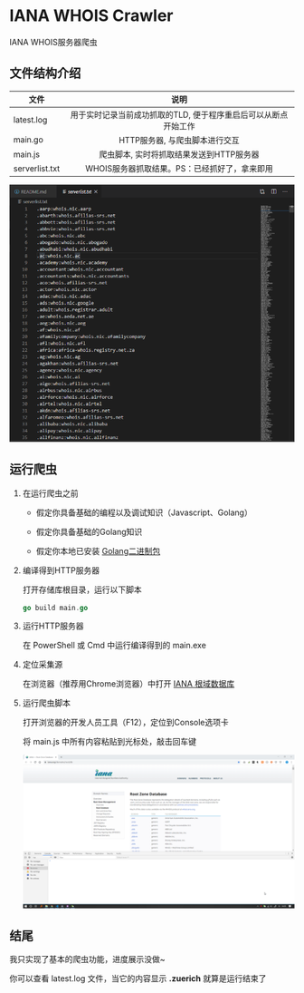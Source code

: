 # IANA WHOIS Crawler

IANA WHOIS服务器爬虫

## 文件结构介绍

|文件|说明|
|-------------|:-------------:|
|latest.log|用于实时记录当前成功抓取的TLD, 便于程序重启后可以从断点开始工作|
|main.go|HTTP服务器, 与爬虫脚本进行交互|
|main.js|爬虫脚本, 实时将抓取结果发送到HTTP服务器|
|serverlist.txt|WHOIS服务器抓取结果。PS：已经抓好了，拿来即用|

![抓取结果](/assets/serverlist.png "抓取结果")

## 运行爬虫

1. 在运行爬虫之前

    * 假定你具备基础的编程以及调试知识（Javascript、Golang）

    * 假定你具备基础的Golang知识

    * 假定你本地已安装 [Golang二进制包](https://golang.google.cn/dl/)

2. 编译得到HTTP服务器

    打开存储库根目录，运行以下脚本

    ```go
    go build main.go
    ```

3. 运行HTTP服务器

    在 PowerShell 或 Cmd 中运行编译得到的 main.exe

4. 定位采集源

    在浏览器（推荐用Chrome浏览器）中打开 [IANA 根域数据库](https://www.iana.org/domains/root/db)

5. 运行爬虫脚本

    打开浏览器的开发人员工具（F12），定位到Console选项卡

    将 main.js 中所有内容粘贴到光标处，敲击回车键

    ![爬虫脚本(main.js)使用方法演示](/assets/mainjs.gif "爬虫脚本(main.js)使用方法演示")

## 结尾

我只实现了基本的爬虫功能，进度展示没做~

你可以查看 latest.log 文件，当它的内容显示 **.zuerich** 就算是运行结束了
